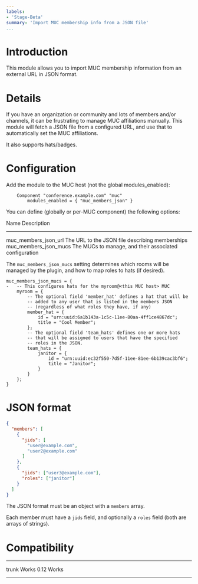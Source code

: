 ```yaml
---
labels:
- 'Stage-Beta'
summary: 'Import MUC membership info from a JSON file'
...
```


Introduction
============

This module allows you to import MUC membership information from an external
URL in JSON format.

Details
=======

If you have an organization or community and lots of members and/or channels,
it can be frustrating to manage MUC affiliations manually. This module will
fetch a JSON file from a configured URL, and use that to automatically set the
MUC affiliations.

It also supports hats/badges.

Configuration
=============

Add the module to the MUC host (not the global modules\_enabled):

        Component "conference.example.com" "muc"
            modules_enabled = { "muc_members_json" }

You can define (globally or per-MUC component) the following options:

  Name                  Description
  --------------------- --------------------------------------------------
  muc_members_json_url  The URL to the JSON file describing memberships
  muc_members_json_mucs The MUCs to manage, and their associated configuration

The `muc_members_json_mucs` setting determines which rooms will be managed by
the plugin, and how to map roles to hats (if desired).

```
muc_members_json_mucs = {
-	-- This configures hats for the myroom@<this MUC host> MUC
	myroom = {
		-- The optional field 'member_hat' defines a hat that will be
		-- added to any user that is listed in the members JSON
		-- (regardless of what roles they have, if any)
		member_hat = {
			id = "urn:uuid:6a1b143a-1c5c-11ee-80aa-4ff1ce4867dc";
			title = "Cool Member";
		};
		-- The optional field 'team_hats' defines one or more hats
		-- that will be assigned to users that have the specified
		-- roles in the JSON.
		team_hats = {
			janitor = {
				id = "urn:uuid:ec32f550-7d5f-11ee-81ee-6b139cac3bf6";
				title = "Janitor";
			}
		}
	};
}
```

JSON format
===========

``` json
{
  "members": [
    {
      "jids": [
        "user@example.com",
        "user2@example.com"
      ]
    },
    {
      "jids": ["user3@example.com"],
      "roles": ["janitor"]
    }
  ]
}
```

The JSON format must be an object with a `members` array.

Each member must have a `jids` field, and optionally a `roles` field (both are
arrays of strings).

Compatibility
=============

  ------- ------------------
  trunk   Works
  0.12    Works
  ------- ------------------

